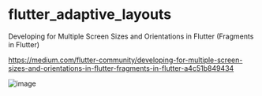 # flutter_adaptive_layouts

Developing for Multiple Screen Sizes and Orientations in Flutter (Fragments in Flutter)

https://medium.com/flutter-community/developing-for-multiple-screen-sizes-and-orientations-in-flutter-fragments-in-flutter-a4c51b849434

![image](https://user-images.githubusercontent.com/42749669/226524770-81f4af0c-8daf-445b-904a-c1c9fa578d9b.png)

